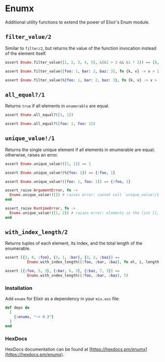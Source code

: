 # Enumx

Additional utility functions to extend the power of Elixir's Enum module.

## `filter_value/2`

Similar to `filter/2`, but returns the value of the function invocation instead of the element itself.

```elixir
assert Enumx.filter_value([1, 2, 3, 4, 5], &(&1 > 3 && &1 * 2)) == [8, 10]

assert Enumx.filter_value([foo: 1, bar: 2, baz: 3], fn {k, v} -> v > 1 && k end) == [:bar, :baz]

assert Enumx.filter_value(%{foo: 1, bar: 2, baz: 3}, fn {k, v} -> v > 1 && k end) == [:bar, :baz]
```

## `all_equal?/1`

Returns `true` if all elements in `enumerable` are equal.

```elixir
assert Enumx.all_equal?([1, 1])

assert Enumx.all_equal?([foo: 1, foo: 1])
```

## `unique_value!/1`

Returns the single unique element if all elements in enumerable are equal; otherwise, raises an error.

```elixir
assert Enumx.unique_value!([1, 1]) == 1

assert Enumx.unique_value!(%{foo: 1}) == {:foo, 1}

assert Enumx.unique_value!([foo: 1, foo: 1]) == {:foo, 1}

assert_raise ArgumentError, fn ->
  Enumx.unique_value!([]) # raises error: cannot call `unique_value!/1` on an empty list
end

assert_raise RuntimeError, fn ->
  Enumx.unique_value!([1, 2]) # raises error: elements in the list [1, 2] are not equal
end
```

## `with_index_length/2`

Returns tuples of each element, its index, and the total length of the enumerable.

```elixir
assert [{3, 0, :foo}, {3, 1, :bar}, {3, 2, :baz}] ==
          Enumx.with_index_length([:foo, :bar, :baz], fn el, i, length -> {length, i, el} end)

assert [{:foo, 5, 3}, {:bar, 6, 3}, {:baz, 7, 3}] == 
          Enumx.with_index_length([:foo, :bar, :baz], 5)
```

### Installation

Add `enumx` for Elixir as a dependency in your `mix.exs` file:

```elixir
def deps do
  [
    {:enumx, "~> 0.3"}
  ]
end
```

### HexDocs

HexDocs documentation can be found at [https://hexdocs.pm/enumx](https://hexdocs.pm/enumx).
